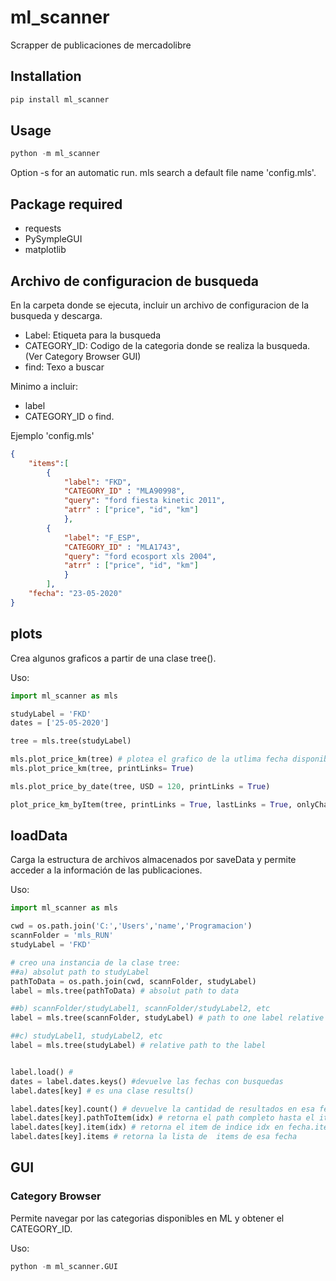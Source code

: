 # ml_scanner

Scrapper de publicaciones de mercadolibre

## Installation

```python
pip install ml_scanner
```

## Usage

```python
python -m ml_scanner
```

Option -s for an automatic run. mls search a default file name 'config.mls'.

## Package required

- requests
- PySympleGUI
- matplotlib

## Archivo de configuracion de busqueda

En la carpeta donde se ejecuta, incluir un archivo de configuracion de la busqueda y descarga.

- Label: Etiqueta para la busqueda
- CATEGORY_ID: Codigo de la categoria donde se realiza la busqueda. (Ver Category Browser GUI)
- find: Texo a buscar

Minimo a incluir:

- label
- CATEGORY_ID o find.

Ejemplo 'config.mls'

```json
{
    "items":[
        {
            "label": "FKD",
            "CATEGORY_ID" : "MLA90998",
            "query": "ford fiesta kinetic 2011",
            "atrr" : ["price", "id", "km"]
            },
        {
            "label": "F_ESP",
            "CATEGORY_ID" : "MLA1743",
            "query": "ford ecosport xls 2004",
            "atrr" : ["price", "id", "km"]
            }
        ],
    "fecha": "23-05-2020"
}
```

## plots

Crea algunos graficos a partir de una clase tree().

Uso:

```python
import ml_scanner as mls

studyLabel = 'FKD'
dates = ['25-05-2020']

tree = mls.tree(studyLabel)

mls.plot_price_km(tree) # plotea el grafico de la utlima fecha disponible
mls.plot_price_km(tree, printLinks= True)

mls.plot_price_by_date(tree, USD = 120, printLinks = True)

plot_price_km_byItem(tree, printLinks = True, lastLinks = True, onlyChangesLinks = True)
```

## loadData

Carga la estructura de archivos almacenados por saveData y permite acceder a la información de las publicaciones.

Uso:

```python
import ml_scanner as mls

cwd = os.path.join('C:','Users','name','Programacion')
scannFolder = 'mls_RUN'
studyLabel = 'FKD'

# creo una instancia de la clase tree:
##a) absolut path to studyLabel
pathToData = os.path.join(cwd, scannFolder, studyLabel)
label = mls.tree(pathToData) # absolut path to data

##b) scannFolder/studyLabel1, scannFolder/studyLabel2, etc
label = mls.tree(scannFolder, studyLabel) # path to one label relative to the scan folder with multiple studyLabels

##c) studyLabel1, studyLabel2, etc
label = mls.tree(studyLabel) # relative path to the label


label.load() #
dates = label.dates.keys() #devuelve las fechas con busquedas
label.dates[key] # es una clase results()

label.dates[key].count() # devuelve la cantidad de resultados en esa fecha
label.dates[key].pathToItem(idx) # retorna el path completo hasta el item de indice idx en fecha.items[idx]
label.dates[key].item(idx) # retorna el item de indice idx en fecha.items[idx]
label.dates[key].items # retorna la lista de  items de esa fecha
```

## GUI

### Category Browser

Permite navegar por las categorias disponibles en ML y obtener el CATEGORY_ID.

Uso:

```python
python -m ml_scanner.GUI
```
